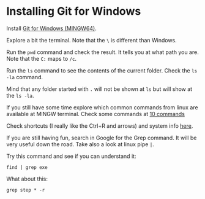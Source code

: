 # Installing Git for Windows

Install [Git for Windows (MINGW64)](https://git-for-windows.github.io/).

Explore a bit the terminal. Note that the `\` is different than Windows.

Run the `pwd` command and check the result. It tells you at what path you are. Note that the `C:` maps to `/c`.

Run the `ls` command to see the contents of the current folder. Check the `ls -la` command. 

Mind that any folder started with `.` will not be shown at `ls` but will show at the `ls -la`.

If you still have some time explore which common commands from linux are available at MINGW terminal. Check some commands at [10 commands](http://www.informit.com/blogs/blog.aspx?uk=The-10-Most-Important-Linux-Commands)

Check shortcuts (I really like the Ctrl+R and arrows) and system info [here](https://community.linuxmint.com/tutorial/view/244).

If you are still having fun, search in Google for the Grep command. It will be very useful down the road. Take also a look at linux pipe `|`.

Try this command and see if you can understand it:

```
find | grep exe
```

What about this:

```
grep step * -r
```
